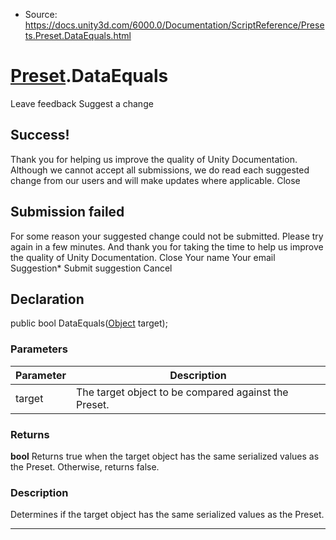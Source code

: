 * Source: https://docs.unity3d.com/6000.0/Documentation/ScriptReference/Presets.Preset.DataEquals.html

#  [Preset](https://docs.unity3d.com/6000.0/Documentation/ScriptReference/Presets.Preset.html).DataEquals
Leave feedback
Suggest a change
## Success!
Thank you for helping us improve the quality of Unity Documentation. Although we cannot accept all submissions, we do read each suggested change from our users and will make updates where applicable.
Close
## Submission failed
For some reason your suggested change could not be submitted. Please <a>try again</a> in a few minutes. And thank you for taking the time to help us improve the quality of Unity Documentation.
Close
Your name Your email Suggestion* Submit suggestion
Cancel
## Declaration
public bool DataEquals([Object](https://docs.unity3d.com/6000.0/Documentation/ScriptReference/Object.html) target); 
### Parameters
Parameter | Description  
---|---  
target | The target object to be compared against the Preset.  
### Returns
**bool** Returns true when the target object has the same serialized values as the Preset. Otherwise, returns false. 
### Description
Determines if the target object has the same serialized values as the Preset.
* * *
